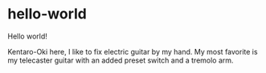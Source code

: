 # hello-world

Hello world!

Kentaro-Oki here, I like to fix electric guitar by my hand. 
My most favorite is my telecaster guitar with an added preset switch and a tremolo arm. 
